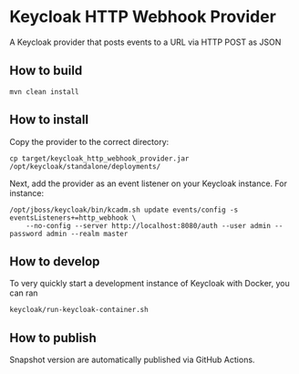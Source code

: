 # Keycloak HTTP Webhook Provider

A Keycloak provider that posts events to a URL via HTTP POST as JSON

## How to build

    mvn clean install

## How to install

Copy the provider to the correct directory:

    cp target/keycloak_http_webhook_provider.jar /opt/keycloak/standalone/deployments/

Next, add the provider as an event listener on your Keycloak instance. For instance:

    /opt/jboss/keycloak/bin/kcadm.sh update events/config -s eventsListeners+=http_webhook \
        --no-config --server http://localhost:8080/auth --user admin --password admin --realm master

## How to develop

To very quickly start a development instance of Keycloak with Docker, you can ran

    keycloak/run-keycloak-container.sh

## How to publish

Snapshot version are automatically published via GitHub Actions.
